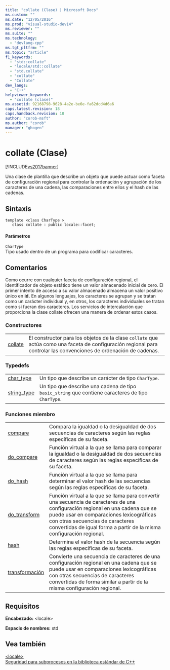 ```yaml
---
title: "collate (Clase) | Microsoft Docs"
ms.custom: ""
ms.date: "12/05/2016"
ms.prod: "visual-studio-dev14"
ms.reviewer: ""
ms.suite: ""
ms.technology: 
  - "devlang-cpp"
ms.tgt_pltfrm: ""
ms.topic: "article"
f1_keywords: 
  - "std::collate"
  - "locale/std::collate"
  - "std.collate"
  - "collate"
  - "Collate"
dev_langs: 
  - "C++"
helpviewer_keywords: 
  - "collate (clase)"
ms.assetid: 92168798-9628-4a2e-be6e-fa62dcd4d6a6
caps.latest.revision: 18
caps.handback.revision: 10
author: "corob-msft"
ms.author: "corob"
manager: "ghogen"
---
```

# collate (Clase)
[!INCLUDE[vs2017banner](../assembler/inline/includes/vs2017banner.md)]

Una clase de plantilla que describe un objeto que puede actuar como faceta de configuración regional para controlar la ordenación y agrupación de los caracteres de una cadena, las comparaciones entre ellos y el hash de las cadenas.  
  
## Sintaxis  
  
```  
template <class CharType >  
   class collate : public locale::facet;  
```  
  
#### Parámetros  
 `CharType`  
 Tipo usado dentro de un programa para codificar caracteres.  
  
## Comentarios  
 Como ocurre con cualquier faceta de configuración regional, el identificador de objeto estático tiene un valor almacenado inicial de cero.  El primer intento de acceso a su valor almacenado almacena un valor positivo único en **id.** En algunos lenguajes, los caracteres se agrupan y se tratan como un carácter individual y, en otros, los caracteres individuales se tratan como si fueran dos caracteres.  Los servicios de intercalación que proporciona la clase collate ofrecen una manera de ordenar estos casos.  
  
### Constructores  
  
|||  
|-|-|  
|[collate](../Topic/collate::collate.md)|El constructor para los objetos de la clase `collate` que actúa como una faceta de configuración regional para controlar las convenciones de ordenación de cadenas.|  
  
### Typedefs  
  
|||  
|-|-|  
|[char\_type](../Topic/collate::char_type.md)|Un tipo que describe un carácter de tipo `CharType`.|  
|[string\_type](../Topic/collate::string_type.md)|Un tipo que describe una cadena de tipo `basic_string` que contiene caracteres de tipo `CharType`.|  
  
### Funciones miembro  
  
|||  
|-|-|  
|[compare](../Topic/collate::compare.md)|Compara la igualdad o la desigualdad de dos secuencias de caracteres según las reglas específicas de su faceta.|  
|[do\_compare](../Topic/collate::do_compare.md)|Función virtual a la que se llama para comparar la igualdad o la desigualdad de dos secuencias de caracteres según las reglas específicas de su faceta.|  
|[do\_hash](../Topic/collate::do_hash.md)|Función virtual a la que se llama para determinar el valor hash de las secuencias según las reglas específicas de su faceta.|  
|[do\_transform](../Topic/collate::do_transform.md)|Función virtual a la que se llama para convertir una secuencia de caracteres de una configuración regional en una cadena que se puede usar en comparaciones lexicográficas con otras secuencias de caracteres convertidas de igual forma a partir de la misma configuración regional.|  
|[hash](../Topic/collate::hash.md)|Determina el valor hash de la secuencia según las reglas específicas de su faceta.|  
|[transformación](../Topic/collate::transform.md)|Convierte una secuencia de caracteres de una configuración regional en una cadena que se puede usar en comparaciones lexicográficas con otras secuencias de caracteres convertidas de forma similar a partir de la misma configuración regional.|  
  
## Requisitos  
 **Encabezado:** \<locale\>  
  
 **Espacio de nombres:** std  
  
## Vea también  
 [\<locale\>](../standard-library/locale.md)   
 [Seguridad para subprocesos en la biblioteca estándar de C\+\+](../standard-library/thread-safety-in-the-cpp-standard-library.md)